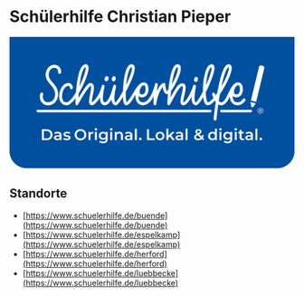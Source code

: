 # Schülerhilfe Christian Pieper

![](https://raw.githubusercontent.com/schuelerhilfe-christian-pieper/.github/main/profile/sh-logo-mobile.svg)

## Standorte

* [https://www.schuelerhilfe.de/buende](https://www.schuelerhilfe.de/buende)
* [https://www.schuelerhilfe.de/espelkamp](https://www.schuelerhilfe.de/espelkamp)
* [https://www.schuelerhilfe.de/herford](https://www.schuelerhilfe.de/herford)
* [https://www.schuelerhilfe.de/luebbecke](https://www.schuelerhilfe.de/luebbecke)
